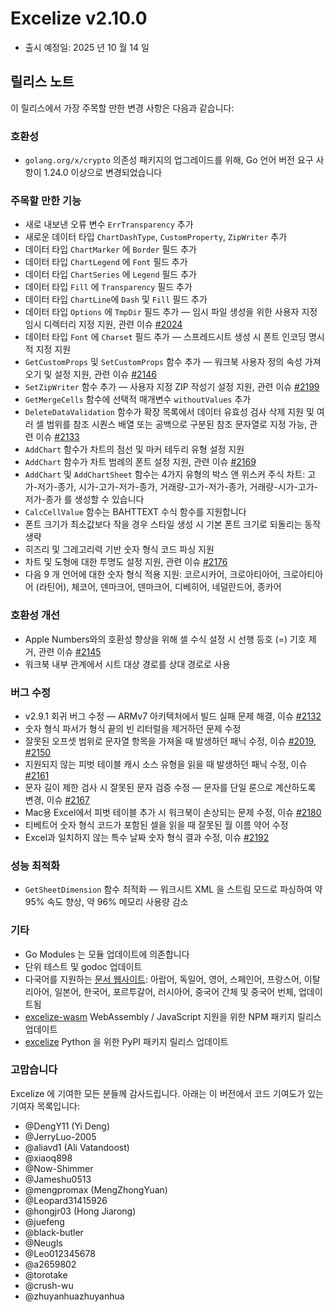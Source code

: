 # Excelize v2.10.0

* 출시 예정일: 2025 년 10 월 14 일

## 릴리스 노트

이 릴리스에서 가장 주목할 만한 변경 사항은 다음과 같습니다:

### 호환성

* `golang.org/x/crypto` 의존성 패키지의 업그레이드를 위해, Go 언어 버전 요구 사항이 1.24.0 이상으로 변경되었습니다

### 주목할 만한 기능

* 새로 내보낸 오류 변수 `ErrTransparency` 추가
* 새로운 데이터 타입 `ChartDashType`, `CustomProperty`, `ZipWriter` 추가
* 데이터 타입 `ChartMarker` 에 `Border` 필드 추가
* 데이터 타입 `ChartLegend` 에 `Font` 필드 추가
* 데이터 타입 `ChartSeries` 에 `Legend` 필드 추가
* 데이터 타입 `Fill` 에 `Transparency` 필드 추가
* 데이터 타입 `ChartLine`에 `Dash` 및 `Fill` 필드 추가
* 데이터 타입 `Options` 에 `TmpDir` 필드 추가 — 임시 파일 생성을 위한 사용자 지정 임시 디렉터리 지정 지원, 관련 이슈 [#2024](https://github.com/xuri/excelize/issues/2024)
* 데이터 타입 `Font` 에 `Charset` 필드 추가 — 스프레드시트 생성 시 폰트 인코딩 명시적 지정 지원
* `GetCustomProps` 및 `SetCustomProps` 함수 추가 — 워크북 사용자 정의 속성 가져오기 및 설정 지원, 관련 이슈 [#2146](https://github.com/xuri/excelize/issues/2146)
* `SetZipWriter` 함수 추가 — 사용자 지정 ZIP 작성기 설정 지원, 관련 이슈 [#2199](https://github.com/xuri/excelize/issues/2199)
* `GetMergeCells` 함수에 선택적 매개변수 `withoutValues` 추가
* `DeleteDataValidation` 함수가 확장 목록에서 데이터 유효성 검사 삭제 지원 및 여러 셀 범위를 참조 시퀀스 배열 또는 공백으로 구분된 참조 문자열로 지정 가능, 관련 이슈 [#2133](https://github.com/xuri/excelize/issues/2133)
* `AddChart` 함수가 차트의 점선 및 마커 테두리 유형 설정 지원
* `AddChart` 함수가 차트 범례의 폰트 설정 지원, 관련 이슈 [#2169](https://github.com/xuri/excelize/issues/2169)
* `AddChart` 및 `AddChartSheet` 함수는 4가지 유형의 박스 앤 위스커 주식 차트: 고가-저가-종가, 시가-고가-저가-종가, 거래량-고가-저가-종가, 거래량-시가-고가-저가-종가 를 생성할 수 있습니다
* `CalcCellValue` 함수는 BAHTTEXT 수식 함수를 지원합니다
* 폰트 크기가 최소값보다 작을 경우 스타일 생성 시 기본 폰트 크기로 되돌리는 동작 생략
* 히즈리 및 그레고리력 기반 숫자 형식 코드 파싱 지원
* 차트 및 도형에 대한 투명도 설정 지원, 관련 이슈 [#2176](https://github.com/xuri/excelize/issues/2176)
* 다음 9 개 언어에 대한 숫자 형식 적용 지원: 코르시카어, 크로아티아어, 크로아티아어 (라틴어), 체코어, 덴마크어, 덴마크어, 디베히어, 네덜란드어, 종카어

### 호환성 개선

* Apple Numbers와의 호환성 향상을 위해 셀 수식 설정 시 선행 등호 (=) 기호 제거, 관련 이슈 [#2145](https://github.com/xuri/excelize/issues/2145)
* 워크북 내부 관계에서 시트 대상 경로를 상대 경로로 사용

### 버그 수정

* v2.9.1 회귀 버그 수정 — ARMv7 아키텍처에서 빌드 실패 문제 해결, 이슈 [#2132](https://github.com/xuri/excelize/issues/2132)
* 숫자 형식 파서가 형식 끝의 빈 리터럴을 제거하던 문제 수정
* 잘못된 오프셋 범위로 문자열 항목을 가져올 때 발생하던 패닉 수정, 이슈 [#2019](https://github.com/xuri/excelize/issues/2019), [#2150](https://github.com/xuri/excelize/issues/2150)
* 지원되지 않는 피벗 테이블 캐시 소스 유형을 읽을 때 발생하던 패닉 수정, 이슈 [#2161](https://github.com/xuri/excelize/issues/2161)
* 문자 길이 제한 검사 시 잘못된 문자 검증 수정 — 문자를 단일 룬으로 계산하도록 변경, 이슈 [#2167](https://github.com/xuri/excelize/issues/2167)
* Mac용 Excel에서 피벗 테이블 추가 시 워크북이 손상되는 문제 수정, 이슈 [#2180](https://github.com/xuri/excelize/issues/2180)
* 티베트어 숫자 형식 코드가 포함된 셀을 읽을 때 잘못된 월 이름 약어 수정
* Excel과 일치하지 않는 특수 날짜 숫자 형식 결과 수정, 이슈 [#2192](https://github.com/xuri/excelize/issues/2192)

### 성능 최적화

* `GetSheetDimension` 함수 최적화 — 워크시트 XML 을 스트림 모드로 파싱하여 약 95% 속도 향상, 약 96% 메모리 사용량 감소

### 기타

* Go Modules 는 모듈 업데이트에 의존합니다
* 단위 테스트 및 godoc 업데이트
* 다국어를 지원하는 [문서 웹사이트](https://xuri.me/excelize): 아랍어, 독일어, 영어, 스페인어, 프랑스어, 이탈리아어, 일본어, 한국어, 포르투갈어, 러시아어, 중국어 간체 및 중국어 번체, 업데이트됨
* [excelize-wasm](https://github.com/xuri/excelize-wasm) WebAssembly / JavaScript 지원을 위한 NPM 패키지 릴리스 업데이트
* [excelize](https://github.com/xuri/excelize-py) Python 을 위한 PyPI 패키지 릴리스 업데이트

### 고맙습니다

Excelize 에 기여한 모든 분들께 감사드립니다. 아래는 이 버전에서 코드 기여도가 있는 기여자 목록입니다:

* @DengY11 (Yi Deng)
* @JerryLuo-2005
* @aliavd1 (Ali Vatandoost)
* @xiaoq898
* @Now-Shimmer
* @Jameshu0513
* @mengpromax (MengZhongYuan)
* @Leopard31415926
* @hongjr03 (Hong Jiarong)
* @juefeng
* @black-butler
* @Neugls
* @Leo012345678
* @a2659802
* @torotake
* @crush-wu
* @zhuyanhuazhuyanhua
